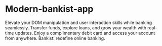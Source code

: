 # Modern-bankist-app
 Elevate your DOM manipulation and user interaction skills while banking seamlessly. Transfer funds, explore loans, and grow your wealth with real-time updates. Enjoy a complimentary debit card and access your account from anywhere. Bankist: redefine online banking.

